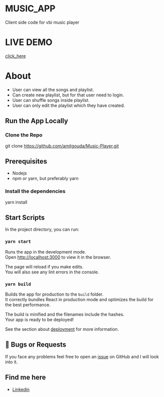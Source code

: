 # MUSIC_APP
Client side code for vbi music player

# LIVE DEMO
[click_here](https://vbimusicapp.web.app/)

# About
* User can view all the songs and playlist.
* Can create new playlist, but for that user need to  login.
* User can shuffle songs inside playlist.
* User can only edit the playlist which they have created.

## Run the App Locally

### Clone the Repo
git clone https://github.com/amitgouda/Music-Player.git

##  Prerequisites
* Nodejs
* npm or yarn, but preferably yarn

### Install the dependencies
yarn install

## Start Scripts
In the project directory, you can run:

### `yarn start`

Runs the app in the development mode.\
Open [http://localhost:3000](http://localhost:3000) to view it in the browser.

The page will reload if you make edits.\
You will also see any lint errors in the console.



### `yarn build`

Builds the app for production to the `build` folder.\
It correctly bundles React in production mode and optimizes the build for the best performance.

The build is minified and the filenames include the hashes.\
Your app is ready to be deployed!

See the section about [deployment](https://facebook.github.io/create-react-app/docs/deployment) for more information.

## 🐛 Bugs or Requests

If you face any problems feel free to open an [issue](https://github.com/amitgouda/MUSIC_APP_BACKEND/issues/new) on GitHub and I will look into it.

 ##  Find me here
* [Linkedin](https://www.linkedin.com/in/amit-gouda-549871160/)

